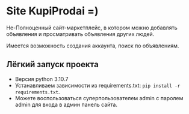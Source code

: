# Site KupiProdai =)

Не-Полноценный сайт-маркетплейс, в котором можно добавлять объявления и просматривать объявления других людей.

Имеется возможность создания аккаунта, поиск по объявлениям.


## Лёгкий запуск проекта
   * Версия python 3.10.7
   * Устанавливаем зависимости из requirements.txt: `pip install -r requirements.txt`.
   * Можете воспользоваться суперпользователем admin с паролем admin для входа в админ панель сайта.

